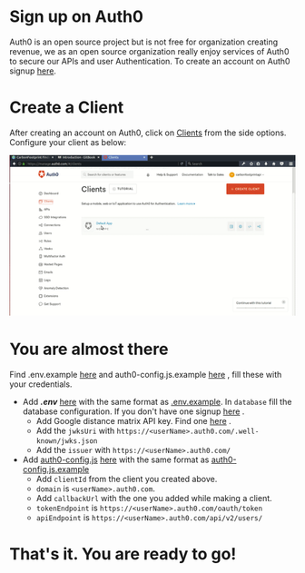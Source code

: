 # Sign up on Auth0

Auth0 is an open source project but is not free for organization creating revenue, we as an open source organization really enjoy services of Auth0 to secure our APIs and user Authentication. To create an account on Auth0 signup [here](https://auth0.com/signup).

# Create a Client
After creating an account on Auth0, click on [Clients](https://manage.auth0.com/#/clients) from the side options. Configure your client as below:

![client](./../gif/client.gif)

# You are almost there

Find .env.example [here](https://gitlab.com/aossie/CarbonFootprint-API/blob/master/.env.example) and auth0-config.js.example [here](https://gitlab.com/aossie/CarbonFootprint-API/tree/master/client/src/Auth/auth0-config.js.example) , fill these with your credentials.

* Add ___.env___ [here](https://gitlab.com/aossie/CarbonFootprint-API) with the same format as [.env.example](https://gitlab.com/aossie/CarbonFootprint-API/blob/master/.env.example). In `database` fill the database configuration. If you don't have one signup [here](https://mlab.com/signup/) .
     * Add Google distance matrix API key. Find one [here](https://developers.google.com/maps/documentation/distance-matrix/get-api-key) .
     * Add the `jwksUri` with `https://<userName>.auth0.com/.well-known/jwks.json`
     * Add the `issuer` with `https://<userName>.auth0.com/`
* Add [auth0-config.js]() [here](https://gitlab.com/aossie/CarbonFootprint-API/tree/master/client/src/Auth) with the same format as [auth0-config.js.example](https://gitlab.com/aossie/CarbonFootprint-API/tree/master/client/src/Auth/auth0-config.js.example)
     * Add `clientId` from the client you created above.
     * `domain` is `<userName>.auth0.com`.
     * Add `callbackUrl` with the one you added while making a client.
     * `tokenEndpoint` is `https://<userName>.auth0.com/oauth/token`
     * `apiEndpoint` is `https://<userName>.auth0.com/api/v2/users/`

# That's it. You are ready to go!
